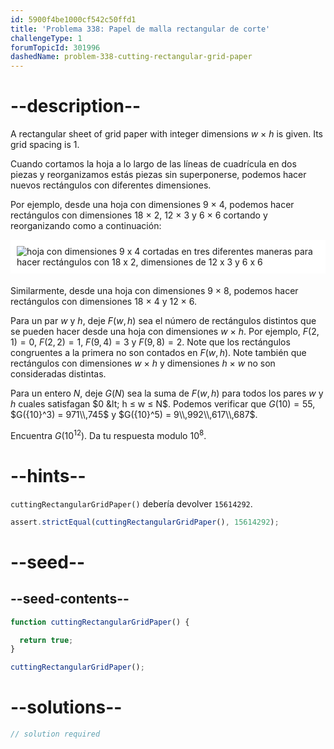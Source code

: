 ```yaml
---
id: 5900f4be1000cf542c50ffd1
title: 'Problema 338: Papel de malla rectangular de corte'
challengeType: 1
forumTopicId: 301996
dashedName: problem-338-cutting-rectangular-grid-paper
---
```


# --description--

A rectangular sheet of grid paper with integer dimensions $w$ × $h$ is given. Its grid spacing is 1.

Cuando cortamos la hoja a lo largo de las líneas de cuadrícula en dos piezas y reorganizamos estás piezas sin superponerse, podemos hacer nuevos rectángulos con diferentes dimensiones.

Por ejemplo, desde una hoja con dimensiones 9 × 4, podemos hacer rectángulos con dimensiones 18 × 2, 12 × 3 y 6 × 6 cortando y reorganizando como a continuación:

<img alt="hoja con dimensiones 9 x 4 cortadas en tres diferentes maneras para hacer rectángulos con 18 x 2, dimensiones de 12 x 3 y 6 x 6" src="https://cdn.freecodecamp.org/curriculum/project-euler/cutting-rectangular-grid-paper.gif" style="background-color: white; padding: 10px; display: block; margin-right: auto; margin-left: auto; margin-bottom: 1.2rem;" />

Similarmente, desde una hoja con dimensiones 9 × 8, podemos hacer rectángulos con dimensiones 18 × 4 y 12 × 6.

Para un par $w$ y $h$, deje $F(w, h)$ sea el número de rectángulos distintos que se pueden hacer desde una hoja con dimensiones $w$ × $h$. Por ejemplo, $F(2, 1) = 0$, $F(2, 2) = 1$, $F(9, 4) = 3$ y $F(9, 8) = 2$. Note que los rectángulos congruentes a la primera no son contados en $F(w, h)$. Note también que rectángulos con dimensiones $w$ × $h$ y dimensiones $h$ × $w$ no son consideradas distintas.

Para un entero $N$, deje $G(N)$ sea la suma de $F(w, h)$ para todos los pares $w$ y $h$ cuales satisfagan $0 &lt; h ≤ w ≤ N$. Podemos verificar que $G(10) = 55$, $G({10}^3) = 971\\,745$ y $G({10}^5) = 9\\,992\\,617\\,687$.

Encuentra $G({10}^{12})$. Da tu respuesta modulo ${10}^8$.

# --hints--

`cuttingRectangularGridPaper()` debería devolver `15614292`.

```js
assert.strictEqual(cuttingRectangularGridPaper(), 15614292);
```

# --seed--

## --seed-contents--

```js
function cuttingRectangularGridPaper() {

  return true;
}

cuttingRectangularGridPaper();
```

# --solutions--

```js
// solution required
```
